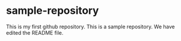 # sample-repository
This is my first github repository.
This is a sample repository.
We have edited the README file.
